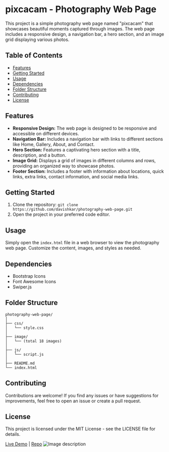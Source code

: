 # pixcacam - Photography Web Page
This project is a simple photography web page named "pixcacam" that showcases beautiful moments captured through images. The web page includes a responsive design, a navigation bar, a hero section, and an image grid displaying various photos. 
## Table of Contents
- [Features](#features)
- [Getting Started](#getting-started)
- [Usage](#usage)
- [Dependencies](#dependencies)
- [Folder Structure](#folder-structure)
- [Contributing](#contributing)
- [License](#license)

## Features
- **Responsive Design:** The web page is designed to be responsive and accessible on different devices.
- **Navigation Bar:** Includes a navigation bar with links to different sections like Home, Gallery, About, and Contact.
- **Hero Section:** Features a captivating hero section with a title, description, and a button.
- **Image Grid:** Displays a grid of images in different columns and rows, providing an organized way to showcase photos.
- **Footer Section:** Includes a footer with information about locations, quick links, extra links, contact information, and social media links.

## Getting Started
1. Clone the repository: `git clone https://github.com/davishkar/photography-web-page.git`
2. Open the project in your preferred code editor.

## Usage
Simply open the `index.html` file in a web browser to view the photography web page. Customize the content, images, and styles as needed.

## Dependencies
- Bootstrap Icons
- Font Awesome Icons
- Swiper.js

## Folder Structure
```
photography-web-page/
│
├── css/
│   └── style.css
│
├── image/
│   └── (total 18 images)
│
├── js/
│   └── script.js
│
├── README.md
└── index.html
```

## Contributing
Contributions are welcome! If you find any issues or have suggestions for improvements, feel free to open an issue or create a pull request.

## License
This project is licensed under the MIT License - see the LICENSE file for details.

[Live Demo](https://davishkar.github.io/Photography-Web-Page/) | [Repo](https://github.com/davishkar/Photography-Web-Page)
 <img src="https://res.cloudinary.com/dtrmjjphv/image/upload/v1704713233/Untitled_design_6_gn5uws.png" alt="Image description">
